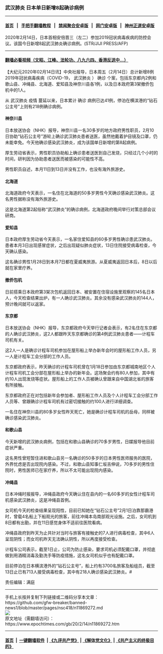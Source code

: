 ### 武汉肺炎 日本单日新增8起确诊病例
------------------------

#### [首页](https://github.com/gfw-breaker/banned-news1/blob/master/README.md) &nbsp;&nbsp;|&nbsp;&nbsp; [手把手翻墙教程](https://github.com/gfw-breaker/guides/wiki) &nbsp;&nbsp;|&nbsp;&nbsp; [禁闻聚合安卓版](https://github.com/gfw-breaker/bn-android) &nbsp;&nbsp;|&nbsp;&nbsp; [网门安卓版](https://github.com/oGate2/oGate) &nbsp;&nbsp;|&nbsp;&nbsp; [神州正道安卓版](https://github.com/SzzdOgate/update) 



<div><img alt="" class="aligncenter wp-post-image" src="https://i.epochtimes.com/assets/uploads/2020/02/GettyImages-1200718106-600x400.jpg"/>
<div class="red16 caption">
 2020年2月14日，日本首相安倍晋三（左二）参加2019冠状病毒疾病的防控会议。该国今日新增8起武汉肺炎确诊病例。(STR/JIJI PRESS/AFP)
</div>
</div><hr/>

#### [翻墙必看视频（文昭、江峰、法轮功、八九六四、香港反送中...）](https://github.com/gfw-breaker/banned-news1/blob/master/pages/link3.md)

<div><p>
 【大纪元2020年02月14日讯】中央社报导，日本周五（2月14日）总计新增8例2019年冠状病毒疾病（COVID-19，
 <ok href="https://www.epochtimes.com/gb/tag/%E6%AD%A6%E6%B1%89%E8%82%BA%E7%82%8E.html">
  武汉肺炎
 </ok>
 ）
 <ok href="https://www.epochtimes.com/gb/tag/%E7%A1%AE%E8%AF%8A.html">
  确诊
 </ok>
 个案，包括东京都内2例和歌山县、冲绳县、北海道、爱知县及神奈川县各1例，以及日本政府第3架撤侨包机中的1人。
</p>
<p>
 从
 <ok href="https://www.epochtimes.com/gb/tag/%E6%AD%A6%E6%B1%89%E8%82%BA%E7%82%8E.html">
  武汉肺炎
 </ok>
 <ok href="https://www.epochtimes.com/gb/tag/%E7%96%AB%E6%83%85.html">
  疫情
 </ok>
 蔓延以来，日本累计
 <ok href="https://www.epochtimes.com/gb/tag/%E7%A1%AE%E8%AF%8A.html">
  确诊
 </ok>
 病例已达41例，停泊在横滨港的“钻石公主号”上则有218例确诊病例。
</p>
<h4>
 神奈川县
</h4>
<p>
 日本放送协会（NHK）报导，神奈川县一名30多岁的地方政府男性职员，2月10日协助“钻石公主号”游轮上确诊武汉肺炎患者送医，虽然他戴着护目镜及口罩，仍未能幸免。今天他确诊感染武汉肺炎，成为该国单日新增的第8起病例。
</p>
<p>
 厚生劳动省表示，男性职员协助船上确诊患者送医到自己发烧，只经过几个小时的时间，研判因为协助患者送医而被感染的可能性不高。
</p>
<p>
 男性职员自述，本月11日到13日并没有工作，也没有海外旅游史。
</p>
<h4>
 北海道
</h4>
<p>
 北海道政府今天表示，一名住在北海道的50多岁男性今天确诊感染武汉肺炎。这名男性据称没有海外旅游史。
</p>
<p>
 这是北海道第2起俗称“武汉肺炎”的确诊病例，北海道政府晚间举行对策总部会议研商。
</p>
<h4>
 爱知县
</h4>
<p>
 日本政府厚生劳动省今天表示，一名家住爱知县的60多岁男性确诊患武汉肺炎。患者本月3日出现感冒症状，之后出现疑似肺炎症状，13日住院接受病毒检查，今天确认感染。
</p>
<p>
 这名确诊男性1月28日到本月7日都在夏威夷旅游。从夏威夷返回日本后，8日以后就在家里疗养。
</p>
<h4>
 撤侨包机
</h4>
<p>
 日前搭乘日本政府第3架次包机返回日本、被安置在住宿设施里观察的145名日本人，今天检查结果出炉，有一人确诊武汉肺炎。其余没有感染武汉肺炎的144人，预计晚间就可以返家。
</p>
<h4>
 东京都
</h4>
<p>
 日本放送协会（NHK）报导，东京都政府今天举行记者会表示，有2名住在东京都的人确诊武汉肺炎，这2人都跟昨天东京都确诊的第4例武汉肺炎患者——计程车司机有关。
</p>
<p>
 这2人一人是确诊计程车司机参加在屋形船上举办新年会时的屋形船工作人员，另一人是计程车工会分部的工作人员。
</p>
<p>
 东京都政府表示，昨天确诊的计程车司机曾在1月18日参加由东京都城南地区个人计程车司机工会分部在屋形船上举办的新年会。这场聚会约有80人参加，其中有约10人出现发烧等症状。屋形船上的工作人员被确认曾跟来自中国湖北省的旅客有所接触。
</p>
<p>
 东京都政府正在对包括新年会参加者、屋形船工作人员及个人计程车工会分部工作人员等、曾跟确诊计程车司机有过密切接触的约100人进行详细调查。
</p>
<p>
 一名住在神奈川县的80多岁女性昨天死亡，她是确诊计程车司机的岳母，同样被确诊感染武汉肺炎。
</p>
<h4>
 和歌山县
</h4>
<p>
 今天新增的武汉肺炎病例，包括在和歌山县确诊的70多岁男性，日媒报导他目前症状严重。
</p>
<p>
 这名男性曾短暂住进和歌山县另一名确诊的50多岁的日本男性医师服务的医院，外界忧虑是否出现院内感染。不过，和歌山县知事仁坂吉伸说，70多岁的男性住院时，男性医师已在家疗养，所以不太可能出现院内感染。
</p>
<h4>
 冲绳县
</h4>
<p>
 日本冲绳时报报导，冲绳县政府今天确认住在县内的一名60多岁的女性计程车司机感染武汉肺炎，这是冲绳县首例。
</p>
<p>
 女司机今天的检查结果呈现阳性，目前已知她在“钻石公主号”2月1日泊靠那霸港时，曾载4名船上下船观光的旅客，前往冲绳本岛南部观光设施。之后，女司机到8日都有出勤，并在11日感觉身体不适前往医院看病。
</p>
<p>
 冲绳县政府到昨天为止共针对当时与旅客有接触史的7人进行病毒检查，其中6人呈现阴性；而女司机昨天无法确认阴性，所以再度接受检查。
</p>
<p>
 计程车公司表示，截至1日止，公司为防止感染，要求司机必须配戴口罩，并彻底做到用酒精消毒及勤洗手等防疫措施，这名女司机似乎也有配戴口罩。
</p>
<p>
 目前停泊在日本横滨港外的“钻石公主号”，船上约有3700名旅客及船组员，截至13日止已有713人接受病毒检查，其中有218人确诊感染武汉肺炎。#
</p>
<p>
 责任编辑：满庭
</p>
</div>
<hr/>
手机上长按并复制下列链接或二维码分享本文章：<br/>
https://github.com/gfw-breaker/banned-news1/blob/master/pages/nsc418/n11869272.md <br/>
<a href='https://github.com/gfw-breaker/banned-news1/blob/master/pages/nsc418/n11869272.md'><img src='https://github.com/gfw-breaker/banned-news1/blob/master/pages/nsc418/n11869272.md.png'/></a> <br/>
原文地址（需翻墙访问）：https://www.epochtimes.com/gb/20/2/14/n11869272.htm


------------------------
#### [首页](https://github.com/gfw-breaker/banned-news1/blob/master/README.md) &nbsp;|&nbsp; [一键翻墙软件](https://github.com/gfw-breaker/nogfw/blob/master/README.md) &nbsp;| [《九评共产党》](https://github.com/gfw-breaker/9ping.md/blob/master/README.md#九评之一评共产党是什么) | [《解体党文化》](https://github.com/gfw-breaker/jtdwh.md/blob/master/README.md) | [《共产主义的终极目的》](https://github.com/gfw-breaker/gczydzjmd.md/blob/master/README.md)


<img src='http://gfw-breaker.win/banned-news/pages/nsc418/n11869272.md' width='0px' height='0px'/>